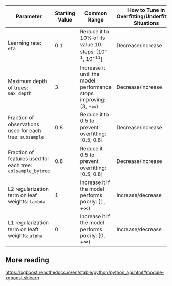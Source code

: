 

| Parameter | Starting Value | Common Range | How to Tune in Overfitting/Underfitting Situations
|----------|----------|----------|----------|
|Learning rate: `eta` | 0.1 | Reduce it to 10% of its value 10 steps: [10<sup>-1</sup>, 10<sup>-11</sup>] | Decrease/increase | 
|Maximum depth of trees: `max_depth` | 3 | Increase it until the model performance stops improving: [3, +∞) | Decrease/increase | 
|Fraction of observations used for each tree: `subsample` | 0.8 | Reduce it to 0.5 to prevent overfitting: [0.5, 0.8] | Decrease/increase |
|Fraction of features used for each tree: `colsample_bytree` | 0.8 | Reduce it 0.5 to prevent overfitting: [0.5, 0.8] | Decrease/increase |
|L2 regularization term on leaf weights: `lambda`| 1 | Increase it if the model performs poorly: [1, +∞) | Increase/decrease |
|L1 regularization term on leaft weights: `alpha` | 0 | Increase it if the model performs poorly: [0, +∞) | Increase/decrease | 


## More reading
https://xgboost.readthedocs.io/en/stable/python/python_api.html#module-xgboost.sklearn
